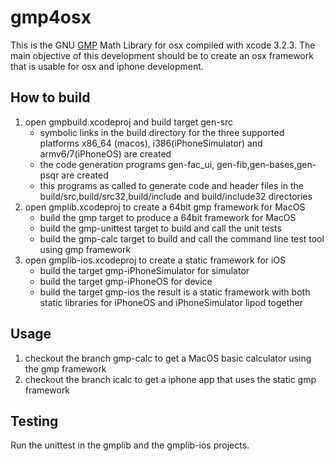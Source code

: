 gmp4osx
=============

This is the GNU [GMP][gmp] Math Library for osx compiled with xcode 3.2.3.
The main objective of this development should be to create an osx framework
that is usable for osx and iphone development.

How to build
-----------
1. open gmpbuild.xcodeproj and build target gen-src
   * symbolic links in the build directory for the three 
     supported platforms x86_64 (macos), i386(iPhoneSimulator) and armv6/7(iPhoneOS)
     are created
   * the code generation programs gen-fac_ui, gen-fib,gen-bases,gen-psqr are created
   * this programs as called to generate code and header files in the
     build/src,build/src32,build/include and build/include32 directories
2. open gmplib.xcodeproj to create a 64bit gmp framework for MacOS
   * build the gmp target to produce a 64bit framework for MacOS
   * build the gmp-unittest target to build and call the unit tests
   * build the gmp-calc target to build and call the command line test tool using
     gmp framework
3. open gmplib-ios.xcodeproj to create a static framework for iOS
   * build the target gmp-iPhoneSimulator for simulator
   * build the target gmp-iPhoneOS for device
   * build the target gmp-ios
     the result is a static framework with both static libraries for iPhoneOS and iPhoneSimulator
     lipod together

Usage
-----
1. checkout the branch gmp-calc to get a MacOS basic calculator using the gmp framework
2. checkout the branch icalc to get a iphone app that uses the static gmp framework

Testing
-------
Run the unittest in the gmplib and the gmplib-ios projects.

[gmp]: http://gmplib.org/
[r2h]: http://github.com/github/markup/tree/master/lib/github/commands/rest2html
[r2hc]: http://github.com/github/markup/tree/master/lib/github/markups.rb#L13
[1]: http://github.com/github/markup/issues

